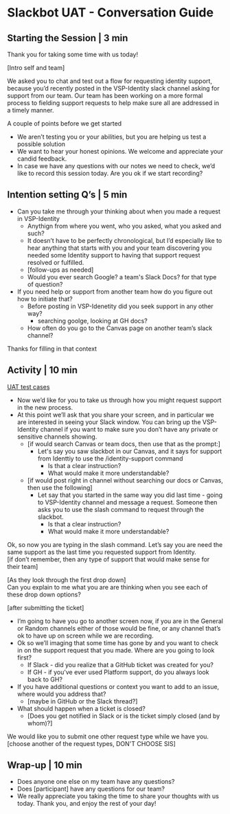 # Slackbot UAT - Conversation Guide

## Starting the Session | 3 min

Thank you for taking some time with us today!

[Intro self and team]

We asked you to chat and test out a flow for requesting identity support, because you’d recently posted in the VSP-Identity slack channel asking for support from our team. Our team has been working on a more formal process to fielding support requests to help make sure all are addressed in a timely manner.

A couple of points before we get started
- We aren’t testing you or your abilities, but you are helping us test a possible solution
- We want to hear your honest opinions. We welcome and appreciate your candid feedback.
- In case we have any questions with our notes we need to check, we’d like to record this session today. Are you ok if we start recording?

## Intention setting Q’s | 5 min

- Can you take me through your thinking about when you made a request in VSP-Identity
   - Anythign from where you went, who you asked, what you asked and such?
   - It doesn’t have to be perfectly chronological, but I’d especially like to hear anything that starts with you and your team discovering you needed some Identity support to having that support request resolved or fulfilled.
   - [follow-ups as needed]
   - Would you ever search Google? a team's Slack Docs? for that type of question?
- If you need help or support from another team how do you figure out how to initiate that?
   - Before posting in VSP-Idenetity did you seek support in any other way?
      - searching goolge, looking at GH docs?
   - How often do you go to the Canvas page on another team’s slack channel?


Thanks for filling in that context

## Activity | 10 min
[UAT test cases](https://github.com/department-of-veterans-affairs/va.gov-team/blob/master/products/identity/Products/Request%20&%20Support%20Process/UAT_MVP.md)
- Now we’d like for you to take us through how you might request support in the new process.
- At this point we’ll ask that you share your screen, and in particular we are interested in seeing your Slack window. You can bring up the VSP-Identity channel if you want to make sure you don’t have any private or sensitive channels showing.
   - [if would search Canvas or team docs, then use that as the prompt:]
      - Let's say you saw slackbot in our Canvas, and it says for support from Identtiy to use the /identity-support command
         - Is that a clear instruction?
         - What would make it more understandable?
   - [if would post right in channel without searching our docs or Canvas, then use the following]
      - Let say that you started in the same way you did last time - going to VSP-Identity channel and message a request. Someone then asks you to use the slash command to request through the slackbot. 
         - Is that a clear instruction?
         - What would make it more understandable?

Ok, so now you are typing in the slash command. Let’s say you are need the same support as the last time you requested support from Identity. <br>
[if don’t remember, then any type of support that would make sense for their team]

[As they look through the first drop down]<br>
Can you explain to me what you are are thinking when you see each of these drop down options?

[after submitting the ticket]
- I’m going to have you go to another screen now, if you are in the General or Random channels either of those would be fine, or any channel that’s ok to have up on screen while we are recording.
- Ok so we’ll imaging that some time has gone by and you want to check in on the support request that you made. Where are you going to look first?
   - If Slack - did you realize that a GitHub ticket was created for you?
   - If GH - if you’ve ever used Platform support, do you always look back to GH?
- If you have additional questions or context you want to add to an issue, where would you address that?
   - [maybe in GitHub or the Slack thread?]
- What should happen when a ticket is closed?
   - [Does you get notified in Slack or is the ticket simply closed (and by whom)?]

We would like you to submit one other request type while we have you.<br>
[choose another of the request types, DON'T CHOOSE SIS]


## Wrap-up | 10 min

- Does anyone one else on my team have any questions?
- Does [participant] have any questions for our team?
- We really appreciate you taking the time to share your thoughts with us today. Thank you, and enjoy the rest of your day!
